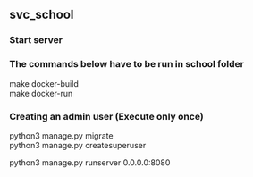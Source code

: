 ## svc_school

### Start server
### The commands below have to be run in school folder
make docker-build <br />
make docker-run <br />

### Creating an admin user (Execute only once)
python3 manage.py migrate<br />
python3 manage.py createsuperuser<br />

python3 manage.py runserver 0.0.0.0:8080


